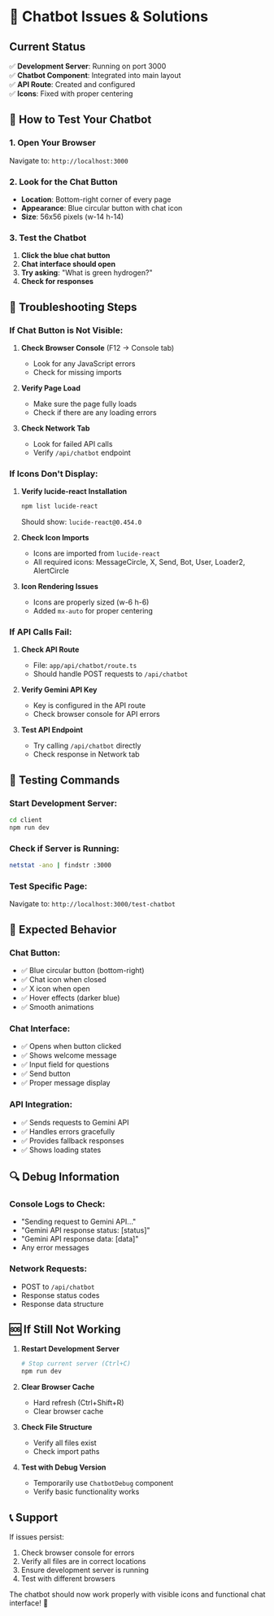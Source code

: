 # 🔧 Chatbot Issues & Solutions

## Current Status
✅ **Development Server**: Running on port 3000  
✅ **Chatbot Component**: Integrated into main layout  
✅ **API Route**: Created and configured  
✅ **Icons**: Fixed with proper centering  

## 🚀 How to Test Your Chatbot

### 1. **Open Your Browser**
Navigate to: `http://localhost:3000`

### 2. **Look for the Chat Button**
- **Location**: Bottom-right corner of every page
- **Appearance**: Blue circular button with chat icon
- **Size**: 56x56 pixels (w-14 h-14)

### 3. **Test the Chatbot**
1. **Click the blue chat button**
2. **Chat interface should open**
3. **Try asking**: "What is green hydrogen?"
4. **Check for responses**

## 🐛 Troubleshooting Steps

### **If Chat Button is Not Visible:**

1. **Check Browser Console** (F12 → Console tab)
   - Look for any JavaScript errors
   - Check for missing imports

2. **Verify Page Load**
   - Make sure the page fully loads
   - Check if there are any loading errors

3. **Check Network Tab**
   - Look for failed API calls
   - Verify `/api/chatbot` endpoint

### **If Icons Don't Display:**

1. **Verify lucide-react Installation**
   ```bash
   npm list lucide-react
   ```
   Should show: `lucide-react@0.454.0`

2. **Check Icon Imports**
   - Icons are imported from `lucide-react`
   - All required icons: MessageCircle, X, Send, Bot, User, Loader2, AlertCircle

3. **Icon Rendering Issues**
   - Icons are properly sized (w-6 h-6)
   - Added `mx-auto` for proper centering

### **If API Calls Fail:**

1. **Check API Route**
   - File: `app/api/chatbot/route.ts`
   - Should handle POST requests to `/api/chatbot`

2. **Verify Gemini API Key**
   - Key is configured in the API route
   - Check browser console for API errors

3. **Test API Endpoint**
   - Try calling `/api/chatbot` directly
   - Check response in Network tab

## 🧪 Testing Commands

### **Start Development Server:**
```bash
cd client
npm run dev
```

### **Check if Server is Running:**
```bash
netstat -ano | findstr :3000
```

### **Test Specific Page:**
Navigate to: `http://localhost:3000/test-chatbot`

## 📱 Expected Behavior

### **Chat Button:**
- ✅ Blue circular button (bottom-right)
- ✅ Chat icon when closed
- ✅ X icon when open
- ✅ Hover effects (darker blue)
- ✅ Smooth animations

### **Chat Interface:**
- ✅ Opens when button clicked
- ✅ Shows welcome message
- ✅ Input field for questions
- ✅ Send button
- ✅ Proper message display

### **API Integration:**
- ✅ Sends requests to Gemini API
- ✅ Handles errors gracefully
- ✅ Provides fallback responses
- ✅ Shows loading states

## 🔍 Debug Information

### **Console Logs to Check:**
- "Sending request to Gemini API..."
- "Gemini API response status: [status]"
- "Gemini API response data: [data]"
- Any error messages

### **Network Requests:**
- POST to `/api/chatbot`
- Response status codes
- Response data structure

## 🆘 If Still Not Working

1. **Restart Development Server**
   ```bash
   # Stop current server (Ctrl+C)
   npm run dev
   ```

2. **Clear Browser Cache**
   - Hard refresh (Ctrl+Shift+R)
   - Clear browser cache

3. **Check File Structure**
   - Verify all files exist
   - Check import paths

4. **Test with Debug Version**
   - Temporarily use `ChatbotDebug` component
   - Verify basic functionality works

## 📞 Support

If issues persist:
1. Check browser console for errors
2. Verify all files are in correct locations
3. Ensure development server is running
4. Test with different browsers

The chatbot should now work properly with visible icons and functional chat interface! 🎉

